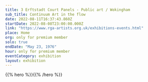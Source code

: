 ```yaml
---
title: 3 Erftstadt Court Panels - Public art / Wokingham
sub_title: Continuum Art in the flow
date: 2022-08-11T16:37:43.860Z
startDate: 2022-08-08T23:00:00.000Z
link: "https://www.rga-artists.org.uk/exhibitions-events.html"
place: Home
org: only for premium member
solo: true
endDate: "May 23, 1976"
hour: only for premium member
eventCategory: exhibition
layout: exhibition
---
```


{{% hero %}}{{% /hero %}}
